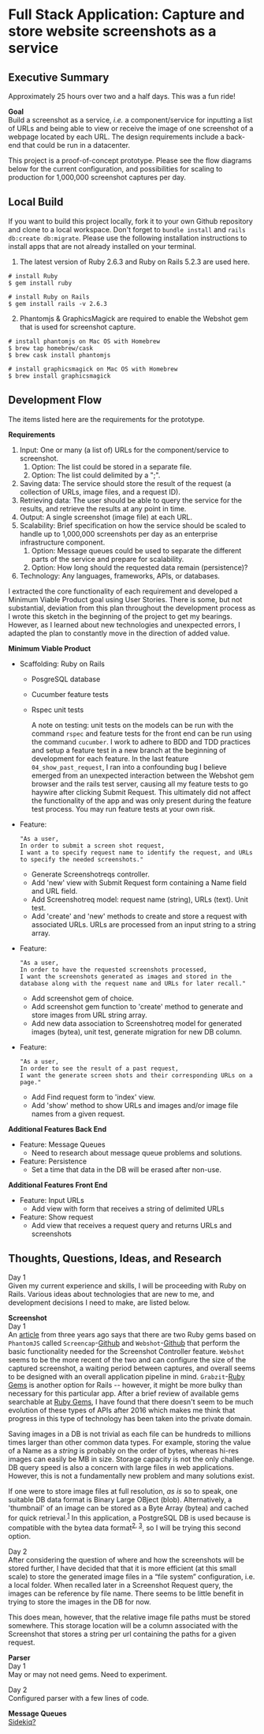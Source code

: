 # Full Stack Application: Capture and store website screenshots as a service

## Executive Summary
Approximately 25 hours over two and a half days.  This was a fun ride!

**Goal**<br>
Build a screenshot as a service, _i.e._ a component/service for inputting a list of URLs and being able to view or receive the image of one screenshot of a webpage located by each URL. The design requirements include a back-end that could be run in a datacenter.  

This project is a proof-of-concept prototype.  Please see the flow diagrams below for the current configuration, and possibilities for scaling to production for 1,000,000 screenshot captures per day.



## Local Build
If you want to build this project locally, fork it to your own Github repository and clone to a local workspace.  Don't forget to `bundle install` and `rails db:create db:migrate`.  Please use the following installation instructions to install apps that are not already installed on your terminal.
1. The latest version of Ruby 2.6.3 and Ruby on Rails 5.2.3 are used here.
```
# install Ruby
$ gem install ruby

# install Ruby on Rails
$ gem install rails -v 2.6.3
```
2. Phantomjs & GraphicsMagick are required to enable the Webshot gem that is used for screenshot capture.
```
# install phantomjs on Mac OS with Homebrew
$ brew tap homebrew/cask
$ brew cask install phantomjs

# install graphicsmagick on Mac OS with Homebrew
$ brew install graphicsmagick
```
## Development Flow 
The items listed here are the requirements for the prototype.

**Requirements**<br>
1. Input: One or many (a list of) URLs for the component/service to screenshot.
   1. Option: The list could be stored in a separate file.
   2. Option: The list could delimited by a ";".
2. Saving data: The service should store the result of the request (a collection of URLs, image files, and a request ID).  
3. Retrieving data: The user should be able to query the service for the results, and retrieve the results at any point in time.
4. Output: A single screenshot (image file) at each URL.
5. Scalability: Brief specification on how the service should be scaled to handle up to 1,000,000 screenshots per day as an enterprise infrastructure component.
   1. Option: Message queues could be used to separate the different parts of the service and prepare for scalability.
   2. Option: How long should the requested data remain (persistence)?
6. Technology: Any languages, frameworks, APIs, or databases.

I extracted the core functionality of each requirement and developed a Minimum Viable Product goal using User Stories.  There is some, but not substantial, deviation from this plan throughout the development process as I wrote this sketch in the beginning of the project to get my bearings.  However, as I learned about new technologies and unexpected errors, I adapted the plan to constantly move in the direction of added value.

**Minimum Viable Product**<br>
* Scaffolding: Ruby on Rails
  * PosgreSQL database
  * Cucumber feature tests
  * Rspec unit tests

      A note on testing: unit tests on the models can be run with the command `rspec` and feature tests for the front end can be run using the command `cucumber`.  I work to adhere to BDD and TDD practices and setup a feature test in a new branch at the beginning of development for each feature.  In the last feature `04_show_past_request`, I ran into a confounding bug I believe emerged from an unexpected interaction between the Webshot gem browser and the rails test server, causing all my feature tests to go haywire after clicking Submit Request.  This ultimately did not affect the functionality of the app and was only present during the feature test process.  You may run feature tests at your own risk.

* Feature:<br>
  ```
  "As a user,
  In order to submit a screen shot request,
  I want a to specify request name to identify the request, and URLs to specify the needed screenshots."
  ```
    * Generate Screenshotreqs controller.
    * Add 'new' view with Submit Request form containing a Name field and URL field.
    * Add Screenshotreq model: request name (string), URLs (text).  Unit test.
    * Add 'create' and 'new' methods to create and store a request with associated URLs.  URLs are processed from an input string to a string array.
* Feature:<br>
  ```
  "As a user,
  In order to have the requested screenshots processed,
  I want the screenshots generated as images and stored in the database along with the request name and URLs for later recall."
  ```
    * Add screenshot gem of choice.
    * Add screenshot gem function to 'create' method to generate and store images from URL string array.
    * Add new data association to Screenshotreq model for generated images (bytea), unit test, generate migration for new DB column.
* Feature:<br>
  ```
  "As a user,
  In order to see the result of a past request,
  I want the generate screen shots and their corresponding URLs on a page."
  ```
    * Add Find request form to 'index' view.
    * Add 'show' method to show URLs and images and/or image file names from a given request.

**Additional Features Back End**
* Feature: Message Queues
  * Need to research about message queue problems and solutions.
* Feature: Persistence
  * Set a time that data in the DB will be erased after non-use.

**Additional Features Front End**
* Feature: Input URLs
  * Add view with form that receives a string of delimited URLs
* Feature: Show request
  * Add view that receives a request query and returns URLs and screenshots

## Thoughts, Questions, Ideas, and Research
Day 1<br>
Given my current experience and skills, I will be proceeding with Ruby on Rails.  Various ideas about technologies that are new to me, and development decisions I need to make, are listed below.

**Screenshot**<br>
Day 1<br>
An [article](https://redpanthers.co/screenshots-using-ruby/) from three years ago says that there are two Ruby gems based on `PhantomJS` called `Screencap`-[Github](https://github.com/maxwell/screencap) and `Webshot`-[Github](https://github.com/vitalie/webshot) that perform the basic functionality needed for the Screenshot Controller feature.  `Webshot` seems to be the more recent of the two and can configure the size of the captured screenshot, a waiting period between captures, and overall seems to be designed with an overall application pipeline in mind.  `Grabzit`-[Ruby Gems](https://rubygems.org/gems/grabzit) is another option for Rails -- however, it might be more bulky than necessary for this particular app.  After a brief review of available gems searchable at [Ruby Gems](https://rubygems.org/), I have found that there doesn't seem to be much evolution of these types of APIs after 2016 which makes me think that progress in this type of technology has been taken into the private domain.

Saving images in a DB is not trivial as each file can be hundreds to millions times larger than other common data types.  For example, storing the value of a Name as a _string_ is probably on the order of bytes, whereas hi-res images can easily be MB in size.  Storage capacity is not the only challenge.  DB query speed is also a concern with large files in web applications.  However, this is not a fundamentally new problem and many solutions exist.

If one were to store image files at full resolution, _as is_ so to speak, one suitable DB data format is Binary Large OBject (blob).  Alternatively, a 'thumbnail' of an image can be stored as a Byte Array (bytea) and cached for quick retrieval.<sup>[1](https://stackoverflow.com/questions/54500/storing-images-in-postgresql)</sup>  In this application, a PostgreSQL DB is used because is compatible with the bytea data format<sup>[2](https://www.postgresql.org/docs/9.1/datatype-binary.html), [3](https://edgeguides.rubyonrails.org/active_record_postgresql.html)</sup>, so I will be trying this second option.

Day 2<br>
After considering the question of where and how the screenshots will be stored further, I have decided that that it is more efficient (at this small scale) to store the generated image files in a “file system” configuration, i.e. a local folder.   When recalled later in a Screenshot Request query, the images can be reference by file name.  There seems to be little benefit in trying to store the images in the DB for now.  

This does mean, however, that the relative image file paths must be stored somewhere.  This storage location will be a column associated with the Screenshot that stores a string per url containing the paths for a given request.

**Parser**<br>
Day 1<br>
May or may not need gems.  Need to experiment.

Day 2<br>
Configured parser with a few lines of code.

**Message Queues**<br>
[Sidekiq?](https://sidekiq.org/products/pro.html)





